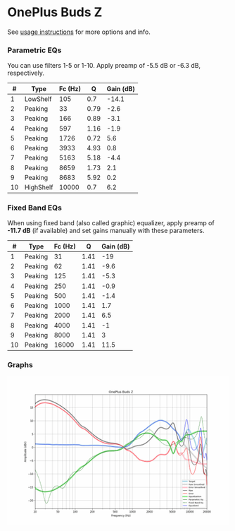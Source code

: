 # OnePlus Buds Z
See [usage instructions](https://github.com/jaakkopasanen/AutoEq#usage) for more options and info.

### Parametric EQs
You can use filters 1-5 or 1-10. Apply preamp of -5.5 dB or -6.3 dB, respectively.

|   # | Type      |   Fc (Hz) |    Q |   Gain (dB) |
|-----|-----------|-----------|------|-------------|
|   1 | LowShelf  |       105 | 0.7  |       -14.1 |
|   2 | Peaking   |        33 | 0.79 |        -2.6 |
|   3 | Peaking   |       166 | 0.89 |        -3.1 |
|   4 | Peaking   |       597 | 1.16 |        -1.9 |
|   5 | Peaking   |      1726 | 0.72 |         5.6 |
|   6 | Peaking   |      3933 | 4.93 |         0.8 |
|   7 | Peaking   |      5163 | 5.18 |        -4.4 |
|   8 | Peaking   |      8659 | 1.73 |         2.1 |
|   9 | Peaking   |      8683 | 5.92 |         0.2 |
|  10 | HighShelf |     10000 | 0.7  |         6.2 |

### Fixed Band EQs
When using fixed band (also called graphic) equalizer, apply preamp of **-11.7 dB** (if available) and set gains manually with these parameters.

|   # | Type    |   Fc (Hz) |    Q |   Gain (dB) |
|-----|---------|-----------|------|-------------|
|   1 | Peaking |        31 | 1.41 |       -19   |
|   2 | Peaking |        62 | 1.41 |        -9.6 |
|   3 | Peaking |       125 | 1.41 |        -5.3 |
|   4 | Peaking |       250 | 1.41 |        -0.9 |
|   5 | Peaking |       500 | 1.41 |        -1.4 |
|   6 | Peaking |      1000 | 1.41 |         1.7 |
|   7 | Peaking |      2000 | 1.41 |         6.5 |
|   8 | Peaking |      4000 | 1.41 |        -1   |
|   9 | Peaking |      8000 | 1.41 |         3   |
|  10 | Peaking |     16000 | 1.41 |        11.5 |

### Graphs
![](./OnePlus%20Buds%20Z.png)
